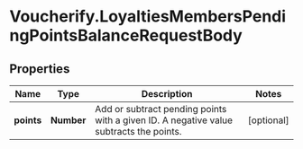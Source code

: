# Voucherify.LoyaltiesMembersPendingPointsBalanceRequestBody

## Properties

Name | Type | Description | Notes
------------ | ------------- | ------------- | -------------
**points** | **Number** | Add or subtract pending points with a given ID. A negative value subtracts the points. | [optional] 


